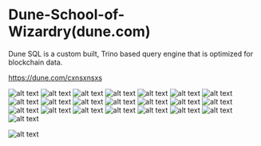 # Dune-School-of-Wizardry(dune.com) 

Dune SQL is a custom built, Trino based query engine that is optimized for blockchain data.
 

 https://dune.com/cxnsxnsxs

![alt text](<ImmortalX Perpetual Tardes.png>)
![alt text](<Gitcoin Donations.png>)
![alt text](<Digital Art Wars(NFTS).jpeg>)
![alt text](<Rarible NFT Market.png>)
![alt text](<zkSync.png>)
![alt text](<Valora Wallet.png>)
![alt text](brc-20s.png)
![alt text](<$DEGEN.png>)
![alt text](<Kusama - Canary Network.png>)
![alt text](<Dencun Upgrade.png>)
![alt text](<Layer 2s Comparison.png>)
![alt text](pancakeswap.png)
![alt text](Cryptopunks.png)
![alt text](Uniswap(Deluxe).jpeg)
![alt text](bebop-trades.jpeg)
![alt text](<CELO.png>)
![alt text](<BASE.png>)
![alt text](<TornadoCash(Remix).jpeg>)
![alt text](<Tornado-Cash.png>)
![alt text](<Tron Analysis.png>)
![alt text](<Solana-Memecoins.png>)
![alt text](<Mirror on Optimism.png>)
<!-- 
[View More Dashboards Here. ](https://dune.com/browse/dashboards?user=cxnsxnsxs) -->
<!-- ![alt text](<solana.png>)
![alt text](<Magic Eden.jpeg>) -->
<!-- ![alt text](<uniswap.png>) -->
<!-- ![alt text](<superrare.png>) -->
![alt text](<foundation.png>)
<!-- ![alt text](<monerium.eur.png>) -->

